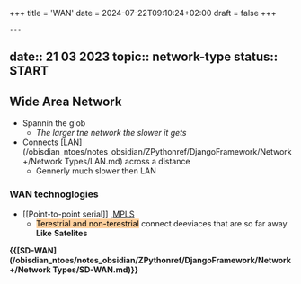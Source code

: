 +++
title = 'WAN'
date = 2024-07-22T09:10:24+02:00
draft = false
+++

    ---
date:: 21 03 2023
topic:: network-type
status:: START
---

## Wide Area Network
- Spannin the glob 
	- *The larger tne network the slower it gets*
- Connects [LAN](/obisdian_ntoes/notes_obsidian/ZPythonref/DjangoFramework/Network+/Network Types/LAN.md) across a distance 
	- Gennerly much slower then LAN
$$ $$
### WAN technoglogies
- [[Point-to-point serial]] ,[MPLS](/obisdian_ntoes/notes_obsidian/ZPythonref/DjangoFramework/Network+/Data/MPLS.md)
	- <mark style="background: #FFB86CA6;">Terestrial and non-terestrial</mark>
	 connect deeviaces that are so far away 
	  **Like** **Satelites**


$$ $$
**{{[SD-WAN](/obisdian_ntoes/notes_obsidian/ZPythonref/DjangoFramework/Network+/Network Types/SD-WAN.md)}}**
